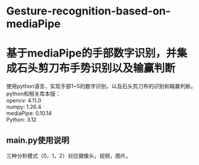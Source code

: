 # Gesture-recognition-based-on-mediaPipe
# 基于mediaPipe的手部数字识别，并集成石头剪刀布手势识别以及输赢判断<br/>

使用python语言，实现手部1~5的数字识别，以及石头剪刀布的识别和输赢判断。<br/>
python和相关库本版：<br/>
opencv:  4.11.0<br/>
numpy:  1.26.4<br/>
mediaPipe:  0.10.14<br/>
Python: 3.12<br/>


## main.py使用说明<br/>
三种分析模式（0，1，2）对应摄像头，视频，图片。<br/>
